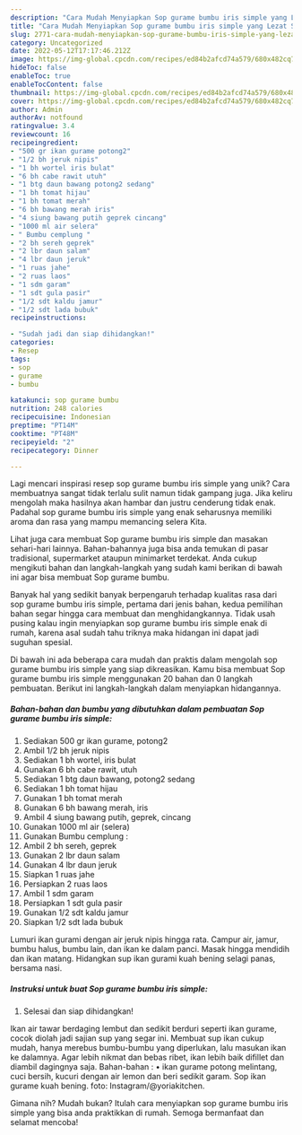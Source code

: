 ```yaml
---
description: "Cara Mudah Menyiapkan Sop gurame bumbu iris simple yang Lezat Sekali"
title: "Cara Mudah Menyiapkan Sop gurame bumbu iris simple yang Lezat Sekali"
slug: 2771-cara-mudah-menyiapkan-sop-gurame-bumbu-iris-simple-yang-lezat-sekali
category: Uncategorized
date: 2022-05-12T17:17:46.212Z
image: https://img-global.cpcdn.com/recipes/ed84b2afcd74a579/680x482cq70/sop-gurame-bumbu-iris-simple-foto-resep-utama.jpg
hideToc: false
enableToc: true
enableTocContent: false
thumbnail: https://img-global.cpcdn.com/recipes/ed84b2afcd74a579/680x482cq70/sop-gurame-bumbu-iris-simple-foto-resep-utama.jpg
cover: https://img-global.cpcdn.com/recipes/ed84b2afcd74a579/680x482cq70/sop-gurame-bumbu-iris-simple-foto-resep-utama.jpg
author: Admin
authorAv: notfound
ratingvalue: 3.4
reviewcount: 16
recipeingredient:
- "500 gr ikan gurame potong2"
- "1/2 bh jeruk nipis"
- "1 bh wortel iris bulat"
- "6 bh cabe rawit utuh"
- "1 btg daun bawang potong2 sedang"
- "1 bh tomat hijau"
- "1 bh tomat merah"
- "6 bh bawang merah iris"
- "4 siung bawang putih geprek cincang"
- "1000 ml air selera"
- " Bumbu cemplung "
- "2 bh sereh geprek"
- "2 lbr daun salam"
- "4 lbr daun jeruk"
- "1 ruas jahe"
- "2 ruas laos"
- "1 sdm garam"
- "1 sdt gula pasir"
- "1/2 sdt kaldu jamur"
- "1/2 sdt lada bubuk"
recipeinstructions:

- "Sudah jadi dan siap dihidangkan!"
categories:
- Resep
tags:
- sop
- gurame
- bumbu

katakunci: sop gurame bumbu 
nutrition: 248 calories
recipecuisine: Indonesian
preptime: "PT14M"
cooktime: "PT48M"
recipeyield: "2"
recipecategory: Dinner

---
```





Lagi mencari inspirasi resep sop gurame bumbu iris simple yang unik? Cara membuatnya sangat tidak terlalu sulit namun tidak gampang juga. Jika keliru mengolah maka hasilnya akan hambar dan justru cenderung tidak enak. Padahal sop gurame bumbu iris simple yang enak seharusnya memiliki aroma dan rasa yang mampu memancing selera Kita.





Lihat juga cara membuat Sop gurame bumbu iris simple dan masakan sehari-hari lainnya. Bahan-bahannya juga bisa anda temukan di pasar tradisional, supermarket ataupun minimarket terdekat. Anda cukup mengikuti bahan dan langkah-langkah yang sudah kami berikan di bawah ini agar bisa membuat Sop gurame bumbu.

Banyak hal yang sedikit banyak berpengaruh terhadap kualitas rasa dari sop gurame bumbu iris simple, pertama dari jenis bahan, kedua pemilihan bahan segar hingga cara membuat dan menghidangkannya. Tidak usah pusing kalau ingin menyiapkan sop gurame bumbu iris simple enak di rumah, karena asal sudah tahu triknya maka hidangan ini dapat jadi suguhan spesial.






Di bawah ini ada beberapa cara mudah dan praktis dalam mengolah sop gurame bumbu iris simple yang siap dikreasikan. Kamu bisa membuat Sop gurame bumbu iris simple menggunakan 20 bahan dan 0 langkah pembuatan. Berikut ini langkah-langkah dalam menyiapkan hidangannya.

<!--inarticleads1-->

##### Bahan-bahan dan bumbu yang dibutuhkan dalam pembuatan Sop gurame bumbu iris simple:

1. Sediakan 500 gr ikan gurame, potong2
1. Ambil 1/2 bh jeruk nipis
1. Sediakan 1 bh wortel, iris bulat
1. Gunakan 6 bh cabe rawit, utuh
1. Sediakan 1 btg daun bawang, potong2 sedang
1. Sediakan 1 bh tomat hijau
1. Gunakan 1 bh tomat merah
1. Gunakan 6 bh bawang merah, iris
1. Ambil 4 siung bawang putih, geprek, cincang
1. Gunakan 1000 ml air (selera)
1. Gunakan  Bumbu cemplung :
1. Ambil 2 bh sereh, geprek
1. Gunakan 2 lbr daun salam
1. Gunakan 4 lbr daun jeruk
1. Siapkan 1 ruas jahe
1. Persiapkan 2 ruas laos
1. Ambil 1 sdm garam
1. Persiapkan 1 sdt gula pasir
1. Gunakan 1/2 sdt kaldu jamur
1. Siapkan 1/2 sdt lada bubuk


Lumuri ikan gurami dengan air jeruk nipis hingga rata. Campur air, jamur, bumbu halus, bumbu lain, dan ikan ke dalam panci. Masak hingga mendidih dan ikan matang. Hidangkan sup ikan gurami kuah bening selagi panas, bersama nasi. 

<!--inarticleads2-->

##### Instruksi untuk buat Sop gurame bumbu iris simple:


1. Selesai dan siap dihidangkan!

Ikan air tawar berdaging lembut dan sedikit berduri seperti ikan gurame, cocok diolah jadi sajian sup yang segar ini. Membuat sup ikan cukup mudah, hanya merebus bumbu-bumbu yang diperlukan, lalu masukan ikan ke dalamnya. Agar lebih nikmat dan bebas ribet, ikan lebih baik difillet dan diambil dagingnya saja. Bahan-bahan : • ikan gurame potong melintang, cuci bersih, kucuri dengan air lemon dan beri sedikit garam. Sop ikan gurame kuah bening. foto: Instagram/@yoriakitchen. 

Gimana nih? Mudah bukan? Itulah cara menyiapkan sop gurame bumbu iris simple yang bisa anda praktikkan di rumah. Semoga bermanfaat dan selamat mencoba!
